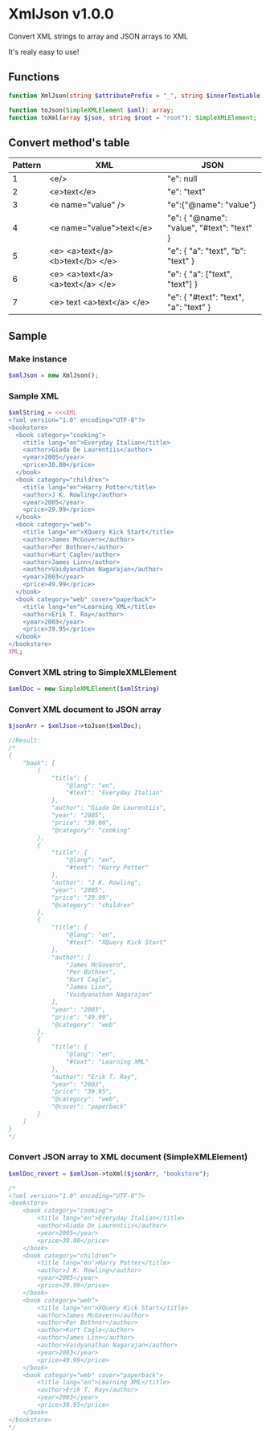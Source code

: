 # XmlJson v1.0.0

Convert XML strings to array and JSON arrays to XML

It's realy easy to use!

## Functions

```php
function XmlJson(string $attributePrefix = "_", string $innerTextLable = "#value"); // Constructor

function toJson(SimpleXMLElement $xml): array;
function toXml(array $json, string $root = "root"): SimpleXMLElement;
```

## Convert method's table

| Pattern | XML                                                                  | JSON                                       |
| ------- | -------------------------------------------------------------------- | ------------------------------------------ |
| 1       | &lt;e/&gt;                                                           | "e": null                                  |
| 2       | &lt;e&gt;text&lt;/e&gt;                                              | "e": "text"                                |
| 3       | &lt;e name="value" /&gt;                                             | "e":{"@name": "value"}                     |
| 4       | &lt;e name="value"&gt;text&lt;/e&gt;                                 | "e": { "@name": "value", "#text": "text" } |
| 5       | &lt;e&gt; &lt;a&gt;text&lt;/a&gt; &lt;b&gt;text&lt;/b&gt; &lt;/e&gt; | "e": { "a": "text", "b": "text" }          |
| 6       | &lt;e&gt; &lt;a&gt;text&lt;/a&gt; &lt;a&gt;text&lt;/a&gt; &lt;/e&gt; | "e": { "a": ["text", "text"] }             |
| 7       | &lt;e&gt; text &lt;a&gt;text&lt;/a&gt; &lt;/e&gt;                    | "e": { "#text": "text", "a": "text" }      |

## Sample

### Make instance

```php
$xmlJson = new XmlJson();
```

### Sample XML

```php
$xmlString = <<<XML
<?xml version="1.0" encoding="UTF-8"?>
<bookstore>
  <book category="cooking">
    <title lang="en">Everyday Italian</title>
    <author>Giada De Laurentiis</author>
    <year>2005</year>
    <price>30.00</price>
  </book>
  <book category="children">
    <title lang="en">Harry Potter</title>
    <author>J K. Rowling</author>
    <year>2005</year>
    <price>29.99</price>
  </book>
  <book category="web">
    <title lang="en">XQuery Kick Start</title>
    <author>James McGovern</author>
    <author>Per Bothner</author>
    <author>Kurt Cagle</author>
    <author>James Linn</author>
    <author>Vaidyanathan Nagarajan</author>
    <year>2003</year>
    <price>49.99</price>
  </book>
  <book category="web" cover="paperback">
    <title lang="en">Learning XML</title>
    <author>Erik T. Ray</author>
    <year>2003</year>
    <price>39.95</price>
  </book>
</bookstore>
XML;
```

### Convert XML string to SimpleXMLElement

```php
$xmlDoc = new SimpleXMLElement($xmlString)
```

### Convert XML document to JSON array

```php
$jsonArr = $xmlJson->toJson($xmlDoc);

//Result:
/*
{
    "book": [
        {
            "title": {
                "@lang": "en",
                "#text": "Everyday Italian"
            },
            "author": "Giada De Laurentiis",
            "year": "2005",
            "price": "30.00",
            "@category": "cooking"
        },
        {
            "title": {
                "@lang": "en",
                "#text": "Harry Potter"
            },
            "author": "J K. Rowling",
            "year": "2005",
            "price": "29.99",
            "@category": "children"
        },
        {
            "title": {
                "@lang": "en",
                "#text": "XQuery Kick Start"
            },
            "author": [
                "James McGovern",
                "Per Bothner",
                "Kurt Cagle",
                "James Linn",
                "Vaidyanathan Nagarajan"
            ],
            "year": "2003",
            "price": "49.99",
            "@category": "web"
        },
        {
            "title": {
                "@lang": "en",
                "#text": "Learning XML"
            },
            "author": "Erik T. Ray",
            "year": "2003",
            "price": "39.95",
            "@category": "web",
            "@cover": "paperback"
        }
    ]
}
*/
```

### Convert JSON array to XML document (SimpleXMLElement)

```php
$xmlDoc_revert = $xmlJson->toXml($jsonArr, "bookstore");

/*
<?xml version="1.0" encoding="UTF-8"?>
<bookstore>
    <book category="cooking">
        <title lang="en">Everyday Italian</title>
        <author>Giada De Laurentiis</author>
        <year>2005</year>
        <price>30.00</price>
    </book>
    <book category="children">
        <title lang="en">Harry Potter</title>
        <author>J K. Rowling</author>
        <year>2005</year>
        <price>29.99</price>
    </book>
    <book category="web">
        <title lang="en">XQuery Kick Start</title>
        <author>James McGovern</author>
        <author>Per Bothner</author>
        <author>Kurt Cagle</author>
        <author>James Linn</author>
        <author>Vaidyanathan Nagarajan</author>
        <year>2003</year>
        <price>49.99</price>
    </book>
    <book category="web" cover="paperback">
        <title lang="en">Learning XML</title>
        <author>Erik T. Ray</author>
        <year>2003</year>
        <price>39.95</price>
    </book>
</bookstore>
*/
```
